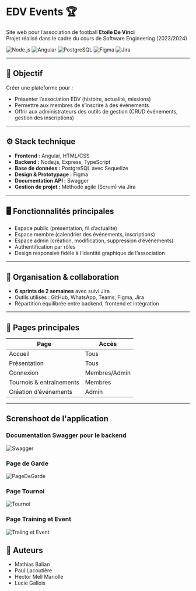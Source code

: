 # EDV Events 🏆  
Site web pour l’association de football **Etoile De Vinci**  
Projet réalisé dans le cadre du cours de Software Engineering (2023/2024)

![Node.js](https://img.shields.io/badge/Backend-Node.js-green)
![Angular](https://img.shields.io/badge/Frontend-Angular-red)
![PostgreSQL](https://img.shields.io/badge/Database-PostgreSQL-blue)
![Figma](https://img.shields.io/badge/Design-Figma-lightgrey)
![Jira](https://img.shields.io/badge/Project--Management-Jira-blue)

---

## 🚀 Objectif

Créer une plateforme pour :
- Présenter l’association EDV (histoire, actualité, missions)
- Permettre aux membres de s’inscrire à des événements
- Offrir aux administrateurs des outils de gestion (CRUD événements, gestion des inscriptions)

---

## ⚙️ Stack technique

- **Frontend :** Angular, HTML/CSS
- **Backend :** Node.js, Express, TypeScript
- **Base de données :** PostgreSQL avec Sequelize
- **Design & Prototypage :** Figma
- **Documentation API :** Swagger
- **Gestion de projet :** Méthode agile (Scrum) via Jira

---

## 🖥️ Fonctionnalités principales

- Espace public (présentation, fil d’actualité)
- Espace membre (calendrier des événements, inscriptions)
- Espace admin (création, modification, suppression d’événements)
- Authentification par rôles
- Design responsive fidèle à l’identité graphique de l’association


---

## 🧠 Organisation & collaboration

- **6 sprints de 2 semaines** avec suivi Jira
- Outils utilisés : GitHub, WhatsApp, Teams, Figma, Jira
- Répartition équilibrée entre backend, frontend et intégration

---

## 📁 Pages principales

| Page                  | Accès         |
|-----------------------|---------------|
| Accueil               | Tous          |
| Présentation          | Tous          |
| Connexion             | Membres/Admin |
| Tournois & entraînements | Membres     |
| Création d’événements | Admin         |

---

## Screnshoot de l'application

### Documentation Swagger pour le backend
![Swagger](https://github.com/user-attachments/assets/3dde6cca-6389-42b9-b14e-7e6fbb964230)

### Page de Garde 
![PageDeGarde](https://github.com/user-attachments/assets/ccca7150-5c62-40d0-9832-03125e54c8f3)

### Page Tournoi
![Tournoi](https://github.com/user-attachments/assets/ee6fc729-f3b6-417a-90ec-89cae89cd0b3) 

### Page Training et Event
![Traiing et Event](https://github.com/user-attachments/assets/75efcd59-56b5-4d67-b745-46cae4a42d7d)

### 


## 👥 Auteurs

- Mathias Balian  
- Paul Lacoutière  
- Hector Mell Mariolle  
- Lucie Gallois
